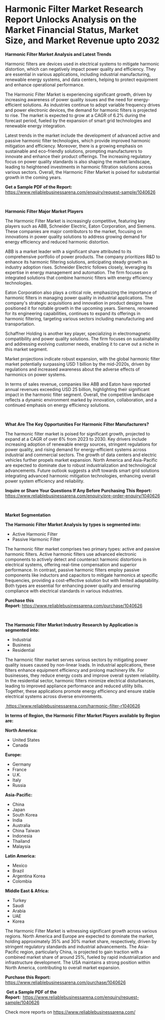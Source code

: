 <p><h1>Harmonic Filter Market Research Report Unlocks Analysis on the Market Financial Status, Market Size, and Market Revenue upto 2032</h1></p><p><strong>Harmonic Filter Market Analysis and Latest Trends</strong></p>
<p><p>Harmonic filters are devices used in electrical systems to mitigate harmonic distortion, which can negatively impact power quality and efficiency. They are essential in various applications, including industrial manufacturing, renewable energy systems, and data centers, helping to protect equipment and enhance operational performance.</p><p>The Harmonic Filter Market is experiencing significant growth, driven by increasing awareness of power quality issues and the need for energy-efficient solutions. As industries continue to adopt variable frequency drives and power electronic devices, the demand for harmonic filters is projected to rise. The market is expected to grow at a CAGR of 6.2% during the forecast period, fueled by the expansion of smart grid technologies and renewable energy integration.</p><p>Latest trends in the market include the development of advanced active and passive harmonic filter technologies, which provide improved harmonic mitigation and efficiency. Moreover, there is a growing emphasis on sustainable and eco-friendly solutions, prompting manufacturers to innovate and enhance their product offerings. The increasing regulatory focus on power quality standards is also shaping the market landscape, leading to heightened investments in harmonic filtration solutions across various sectors. Overall, the Harmonic Filter Market is poised for substantial growth in the coming years.</p></p>
<p><strong>Get a Sample PDF of the Report:&nbsp;</strong> <a href="https://www.reliablebusinessarena.com/enquiry/request-sample/1040626?utm_campaign=1892&utm_medium=2&utm_source=Github&utm_content=ia&utm_term=22022025&utm_id=harmonic-filter">https://www.reliablebusinessarena.com/enquiry/request-sample/1040626</a></p>
<p>&nbsp;</p>
<p><strong>Harmonic Filter Major Market Players</strong></p>
<p><p>The Harmonic Filter Market is increasingly competitive, featuring key players such as ABB, Schneider Electric, Eaton Corporation, and Siemens. These companies are major contributors to the market, focusing on innovations in power quality solutions to address growing demand for energy efficiency and reduced harmonic distortion.</p><p>ABB is a market leader with a significant share attributed to its comprehensive portfolio of power products. The company prioritizes R&D to enhance its harmonic filtering solutions, anticipating steady growth as industry adoption rises. Schneider Electric follows closely, leveraging its expertise in energy management and automation. The firm focuses on integrated solutions that combine harmonic filters with energy efficiency technologies.</p><p>Eaton Corporation also plays a critical role, emphasizing the importance of harmonic filters in managing power quality in industrial applications. The company's strategic acquisitions and innovation in product designs have positioned it for notable growth in the upcoming years. Siemens, renowned for its engineering capabilities, continues to expand its offerings in harmonic filtering, targeting various sectors including manufacturing and transportation.</p><p>Schaffner Holding is another key player, specializing in electromagnetic compatibility and power quality solutions. The firm focuses on sustainability and addressing evolving customer needs, enabling it to carve out a niche in this market segment.</p><p>Market projections indicate robust expansion, with the global harmonic filter market potentially surpassing USD 1 billion by the mid-2020s, driven by regulations and increased awareness about the adverse effects of harmonics on power systems.</p><p>In terms of sales revenue, companies like ABB and Eaton have reported annual revenues exceeding USD 25 billion, highlighting their significant impact in the harmonic filter segment. Overall, the competitive landscape reflects a dynamic environment marked by innovation, collaboration, and a continued emphasis on energy efficiency solutions.</p></p>
<p>&nbsp;</p>
<p><strong>What Are The Key Opportunities For Harmonic Filter Manufacturers?</strong></p>
<p><p>The harmonic filter market is poised for significant growth, projected to expand at a CAGR of over 6% from 2023 to 2030. Key drivers include increasing adoption of renewable energy sources, stringent regulations for power quality, and rising demand for energy-efficient systems across industrial and commercial sectors. The growth of data centers and electric vehicles further propels market expansion. North America and Asia-Pacific are expected to dominate due to robust industrialization and technological advancements. Future outlook suggests a shift towards smart grid solutions integrating advanced harmonic mitigation technologies, enhancing overall power system efficiency and reliability.</p></p>
<p><strong>Inquire or Share Your Questions If Any Before Purchasing This Report:</strong> <a href="https://www.reliablebusinessarena.com/enquiry/pre-order-enquiry/1040626?utm_campaign=1892&utm_medium=2&utm_source=Github&utm_content=ia&utm_term=22022025&utm_id=harmonic-filter">https://www.reliablebusinessarena.com/enquiry/pre-order-enquiry/1040626</a></p>
<p>&nbsp;</p>
<p><strong>Market Segmentation</strong></p>
<p><strong>The Harmonic Filter Market Analysis by types is segmented into:</strong></p>
<p><ul><li>Active Harmonic Filter</li><li>Passive Harmonic Filter</li></ul></p>
<p><p>The harmonic filter market comprises two primary types: active and passive harmonic filters. Active harmonic filters use advanced electronic components to actively detect and counteract harmonic distortions in electrical systems, offering real-time compensation and superior performance. In contrast, passive harmonic filters employ passive components like inductors and capacitors to mitigate harmonics at specific frequencies, providing a cost-effective solution but with limited adaptability. Both types are essential for enhancing power quality and ensuring compliance with electrical standards in various industries.</p></p>
<p><strong>Purchase this Report:&nbsp;</strong><a href="https://www.reliablebusinessarena.com/purchase/1040626?utm_campaign=1892&utm_medium=2&utm_source=Github&utm_content=ia&utm_term=22022025&utm_id=harmonic-filter">https://www.reliablebusinessarena.com/purchase/1040626</a></p>
<p>&nbsp;</p>
<p><strong>The Harmonic Filter Market Industry Research by Application is segmented into:</strong></p>
<p><ul><li>Industrial</li><li>Business</li><li>Residential</li></ul></p>
<p><p>The harmonic filter market serves various sectors by mitigating power quality issues caused by non-linear loads. In industrial applications, these filters enhance equipment efficiency and prolong machinery life. For businesses, they reduce energy costs and improve overall system reliability. In the residential sector, harmonic filters minimize electrical disturbances, leading to improved appliance performance and reduced utility bills. Together, these applications promote energy efficiency and ensure stable electrical systems across diverse environments.</p></p>
<p><a href="https://www.reliablebusinessarena.com/harmonic-filter-r1040626?utm_campaign=1892&utm_medium=2&utm_source=Github&utm_content=ia&utm_term=22022025&utm_id=harmonic-filter">&nbsp;https://www.reliablebusinessarena.com/harmonic-filter-r1040626</a></p>
<p><strong>In terms of Region, the Harmonic Filter Market Players available by Region are:</strong></p>
<p>
    <p> <strong> North America: </strong>
        <ul>
            <li>United States</li>
            <li>Canada</li>
        </ul>
        </p> 
    <p> <strong> Europe: </strong>
        <ul>
            <li>Germany</li>
            <li>France</li>
            <li>U.K.</li>
            <li>Italy</li>
            <li>Russia</li>
        </ul>
        </p> 
    <p> <strong> Asia-Pacific: </strong>
        <ul>
            <li>China</li>
            <li>Japan</li>
            <li>South Korea</li>
            <li>India</li>
            <li>Australia</li>
            <li>China Taiwan</li>
            <li>Indonesia</li>
            <li>Thailand</li>
            <li>Malaysia</li>
        </ul>
        </p> 
    <p> <strong> Latin America: </strong>
        <ul>
            <li>Mexico</li>
            <li>Brazil</li>
            <li>Argentina Korea</li>
            <li>Colombia</li>
        </ul>
        </p> 
    <p> <strong> Middle East & Africa: </strong>
        <ul>
            <li>Turkey</li>
            <li>Saudi</li>
            <li>Arabia</li>
            <li>UAE</li>
            <li>Korea</li>
        </ul>
    </p>
    </p>
<p><p>The Harmonic Filter Market is witnessing significant growth across various regions. North America and Europe are expected to dominate the market, holding approximately 35% and 30% market share, respectively, driven by stringent regulatory standards and industrial advancements. The Asia-Pacific region, particularly China, is projected to gain traction with a combined market share of around 25%, fueled by rapid industrialization and infrastructure development. The USA maintains a strong position within North America, contributing to overall market expansion.</p></p>
<p><strong>Purchase this Report: </strong><a href="https://www.reliablebusinessarena.com/purchase/1040626?utm_campaign=1892&utm_medium=2&utm_source=Github&utm_content=ia&utm_term=22022025&utm_id=harmonic-filter">https://www.reliablebusinessarena.com/purchase/1040626</a></p>
<p>&nbsp;<strong>Get a Sample PDF of the Report:&nbsp;&nbsp;</strong><a href="https://www.reliablebusinessarena.com/enquiry/request-sample/1040626?utm_campaign=1892&utm_medium=2&utm_source=Github&utm_content=ia&utm_term=22022025&utm_id=harmonic-filter">https://www.reliablebusinessarena.com/enquiry/request-sample/1040626</a></p>
<p><strong></strong></p>
<p>Check more reports on <a href="https://www.reliablebusinessarena.com/?utm_campaign=1892&utm_medium=2&utm_source=Github&utm_content=ia&utm_term=22022025&utm_id=harmonic-filter">https://www.reliablebusinessarena.com/</a></p>